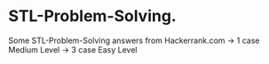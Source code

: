 # STL-Problem-Solving.
Some STL-Problem-Solving answers from Hackerrank.com
-> 1 case Medium Level
-> 3 case Easy Level
